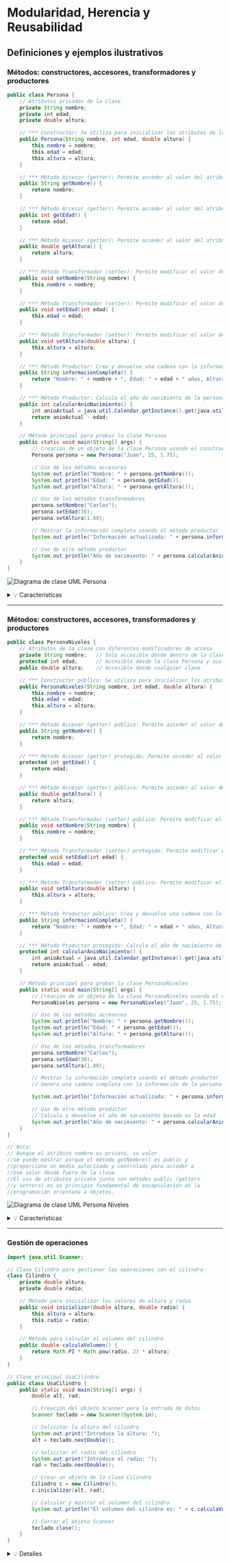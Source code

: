 # Modularidad, Herencia y Reusabilidad

## Definiciones y ejemplos ilustrativos

### Métodos: constructores, accesores, transformadores y productores

```java
public class Persona {
    // Atributos privados de la clase
    private String nombre;
    private int edad;
    private double altura;

    // *** Constructor: Se utiliza para inicializar los atributos de la clase cuando se crea un objeto
    public Persona(String nombre, int edad, double altura) {
        this.nombre = nombre;
        this.edad = edad;
        this.altura = altura;
    }

    // *** Método Accesor (getter): Permite acceder al valor del atributo 'nombre'
    public String getNombre() {
        return nombre;
    }

    // *** Método Accesor (getter): Permite acceder al valor del atributo 'edad'
    public int getEdad() {
        return edad;
    }

    // *** Método Accesor (getter): Permite acceder al valor del atributo 'altura'
    public double getAltura() {
        return altura;
    }

    // *** Método Transformador (setter): Permite modificar el valor del atributo 'nombre'
    public void setNombre(String nombre) {
        this.nombre = nombre;
    }

    // *** Método Transformador (setter): Permite modificar el valor del atributo 'edad'
    public void setEdad(int edad) {
        this.edad = edad;
    }

    // *** Método Transformador (setter): Permite modificar el valor del atributo 'altura'
    public void setAltura(double altura) {
        this.altura = altura;
    }

    // *** Método Productor: Crea y devuelve una cadena con la información de la persona
    public String informacionCompleta() {
        return "Nombre: " + nombre + ", Edad: " + edad + " años, Altura: " + altura + " m";
    }

    // *** Método Productor: Calcula el año de nacimiento de la persona basado en su edad
    public int calcularAnioNacimiento() {
        int anioActual = java.util.Calendar.getInstance().get(java.util.Calendar.YEAR);
        return anioActual - edad;
    }

    // Método principal para probar la clase Persona
    public static void main(String[] args) {
        // Creación de un objeto de la clase Persona usando el constructor
        Persona persona = new Persona("Juan", 25, 1.75);

        // Uso de los métodos accesores
        System.out.println("Nombre: " + persona.getNombre());
        System.out.println("Edad: " + persona.getEdad());
        System.out.println("Altura: " + persona.getAltura());

        // Uso de los métodos transformadores
        persona.setNombre("Carlos");
        persona.setEdad(30);
        persona.setAltura(1.80);

        // Mostrar la información completa usando el método productor
        System.out.println("Información actualizada: " + persona.informacionCompleta());

        // Uso de otro método productor
        System.out.println("Año de nacimiento: " + persona.calcularAnioNacimiento());
    }
}
```

![Diagrama de clase UML Persona](Persona.png "Diagrama de clase UML Persona")

<details>
<summary>💡 Características</summary>
<p>Los atributos (nombre, edad, altura) son privados (-).</p>
<p>Todos los métodos son públicos (+).</p>
<p>Esto es un caso clásico de <strong>encapsulación fuerte:</strong></p>
<p>Los datos se ocultan (private).</p>
<p>Se accede a ellos solo a través de getters y setters.</p>
<p>El usuario de la clase no puede manipular directamente los atributos.</p>
</details>

---

### Métodos: constructores, accesores, transformadores y productores

```java
public class PersonaNiveles {
    // Atributos de la clase con diferentes modificadores de acceso
    private String nombre;   // Solo accesible desde dentro de la clase Persona
    protected int edad;      // Accesible desde la clase Persona y sus subclases (en el mismo paquete o diferentes paquetes)
    public double altura;    // Accesible desde cualquier clase

    // *** Constructor público: Se utiliza para inicializar los atributos de la clase cuando se crea un objeto
    public PersonaNiveles(String nombre, int edad, double altura) {
        this.nombre = nombre;
        this.edad = edad;
        this.altura = altura;
    }

    // *** Método Accesor (getter) público: Permite acceder al valor del atributo 'nombre'
    public String getNombre() {
        return nombre;
    }

    // *** Método Accesor (getter) protegido: Permite acceder al valor del atributo 'edad'
    protected int getEdad() {
        return edad;
    }

    // *** Método Accesor (getter) público: Permite acceder al valor del atributo 'altura'
    public double getAltura() {
        return altura;
    }

    // *** Método Transformador (setter) público: Permite modificar el valor del atributo 'nombre'
    public void setNombre(String nombre) {
        this.nombre = nombre;
    }

    // *** Método Transformador (setter) protegido: Permite modificar el valor del atributo 'edad'
    protected void setEdad(int edad) {
        this.edad = edad;
    }

    // *** Método Transformador (setter) público: Permite modificar el valor del atributo 'altura'
    public void setAltura(double altura) {
        this.altura = altura;
    }

    // *** Método Productor público: Crea y devuelve una cadena con la información de la persona
    public String informacionCompleta() {
        return "Nombre: " + nombre + ", Edad: " + edad + " años, Altura: " + altura + " m";
    }

    // *** Método Productor protegido: Calcula el año de nacimiento de la persona basado en su edad
    protected int calcularAnioNacimiento() {
        int anioActual = java.util.Calendar.getInstance().get(java.util.Calendar.YEAR);
        return anioActual - edad;
    }

    // Método principal para probar la clase PersonaNiveles
    public static void main(String[] args) {
        // Creación de un objeto de la clase PersonaNiveles usando el constructor
        PersonaNiveles persona = new PersonaNiveles("Juan", 25, 1.75);

        // Uso de los métodos accesores
        System.out.println("Nombre: " + persona.getNombre());
        System.out.println("Edad: " + persona.getEdad());
        System.out.println("Altura: " + persona.getAltura());

        // Uso de los métodos transformadores
        persona.setNombre("Carlos");
        persona.setEdad(30);
        persona.setAltura(1.80);

        // Mostrar la información completa usando el método productor
        // Genera una cadena completa con la información de la persona

        System.out.println("Información actualizada: " + persona.informacionCompleta());

        // Uso de otro método productor
        // Calcula y devuelve el año de nacimiento basado en la edad
        System.out.println("Año de nacimiento: " + persona.calcularAnioNacimiento());
    }
}

// Nota:
// Aunque el atributo nombre es private, su valor 
//se puede mostrar porque el método getNombre() es public y 
//proporciona un medio autorizado y controlado para acceder a 
//ese valor desde fuera de la clase.
//El uso de atributos private junto con métodos public (getters 
//y setters) es un principio fundamental de encapsulación en la 
//programación orientada a objetos.
```

![Diagrama de clase UML Persona Niveles](PersonaNiveles.png "Diagrama de clase UML Persona Niveles")

<details>
<summary>💡 Características</summary>
<p><strong>nombre</strong> es <strong>privado</strong> (-) → solo accesible desde dentro de la clase.</p>
<p><strong>edad</strong> es <strong>protegido</strong> (#) → accesible desde la clase y las subclases..</p>
<p><strong>altura</strong> es <strong>público</strong> (+) → accesible desde cualquier parte del programa.</p>
<p>Lo mismo ocurre con algunos métodos:</p>
<p><strong>getEdad()</strong>, <strong>setEdad()</strong> y <strong>calcularAnioNacimiento()</strong> son <strong>protegidos</strong>.</p>
<p>Los demás <strong>(getNombre()</strong>, <strong>getAltura()</strong>, etc.) son <strong>públicos</strong>.</p>
</details>

---

### Gestión de operaciones

```java
import java.util.Scanner;

// Clase Cilindro para gestionar las operaciones con el cilindro
class Cilindro {
    private double altura;
    private double radio;

    // Método para inicializar los valores de altura y radio
    public void inicializar(double altura, double radio) {
        this.altura = altura;
        this.radio = radio;
    }

    // Método para calcular el volumen del cilindro
    public double calculaVolumen() {
        return Math.PI * Math.pow(radio, 2) * altura;
    }
}

// Clase principal UsaCilindro
public class UsaCilindro {
    public static void main(String[] args) {
        double alt, rad;

        // Creación del objeto Scanner para la entrada de datos
        Scanner teclado = new Scanner(System.in);

        // Solicitar la altura del cilindro
        System.out.print("Introduce la altura: ");
        alt = teclado.nextDouble();

        // Solicitar el radio del cilindro
        System.out.print("Introduce el radio: ");
        rad = teclado.nextDouble();

        // Crear un objeto de la clase Cilindro
        Cilindro c = new Cilindro();
        c.inicializar(alt, rad);

        // Calcular y mostrar el volumen del cilindro
        System.out.println("El volumen del cilindro es: " + c.calculaVolumen());

        // Cerrar el objeto Scanner
        teclado.close();
    }
}
```

<details>
<summary>💡 Detalles </summary>
<p> Detalles. </p>
</details>

